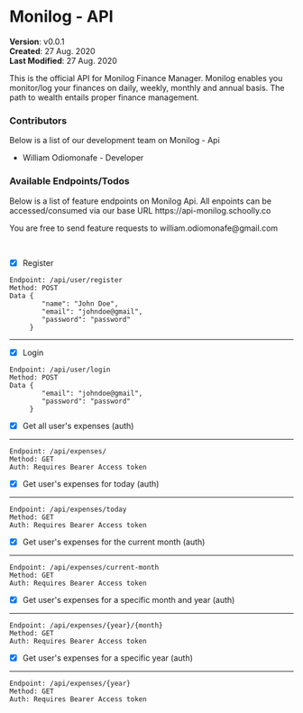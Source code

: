 # Monilog - API
**Version**: v0.0.1<br>
**Created**: 27 Aug. 2020<br>
**Last Modified**: 27 Aug. 2020


<p>This is the official API for Monilog Finance Manager. 
Monilog enables you monitor/log your finances on daily, weekly, monthly and annual basis. 
The path to wealth entails proper finance management.</p>


### Contributors
Below is a list of our development team on Monilog - Api

<ul>
<li>William Odiomonafe - Developer</li>
</ul>


### Available Endpoints/Todos
<p>Below is a list of feature endpoints on Monilog Api. All enpoints can be accessed/consumed via 
our base URL https://api-monilog.schoolly.co</p>
<p>You are free to send feature requests to william.odiomonafe@gmail.com</p>
<br>

- [x] Register

```
Endpoint: /api/user/register
Method: POST
Data {
        "name": "John Doe",
        "email": "johndoe@gmail",
        "password": "password"
     }
```
---
- [x] Login

```
Endpoint: /api/user/login
Method: POST
Data {
        "email": "johndoe@gmail",
        "password": "password"
     }
```
- [x] Get all user's expenses (auth)
---

```
Endpoint: /api/expenses/
Method: GET
Auth: Requires Bearer Access token
```
- [x] Get user's expenses for today (auth)
---

```
Endpoint: /api/expenses/today
Method: GET
Auth: Requires Bearer Access token
```
- [x] Get user's expenses for the current month (auth)
---

```
Endpoint: /api/expenses/current-month
Method: GET
Auth: Requires Bearer Access token
```
- [x] Get user's expenses for a specific month and year (auth)
---

```
Endpoint: /api/expenses/{year}/{month}
Method: GET
Auth: Requires Bearer Access token
```
- [x] Get user's expenses for a specific year (auth)
---

```
Endpoint: /api/expenses/{year}
Method: GET
Auth: Requires Bearer Access token
```

